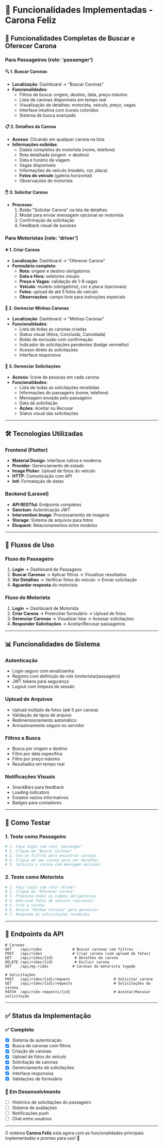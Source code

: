 # 🚗 **Funcionalidades Implementadas - Carona Feliz**

## 📱 **Funcionalidades Completas de Buscar e Oferecer Carona**

### **Para Passageiros (role: 'passenger')**

#### 🔍 **1. Buscar Caronas**
- **Localização**: Dashboard → "Buscar Caronas"
- **Funcionalidades**:
  - Filtros de busca: origem, destino, data, preço máximo
  - Lista de caronas disponíveis em tempo real
  - Visualização de detalhes: motorista, veículo, preço, vagas
  - Interface intuitiva com ícones coloridos
  - Sistema de busca avançado

#### 📋 **2. Detalhes da Carona**
- **Acesso**: Clicando em qualquer carona na lista
- **Informações exibidas**:
  - Dados completos do motorista (nome, telefone)
  - Rota detalhada (origem → destino)
  - Data e horário da viagem
  - Vagas disponíveis
  - Informações do veículo (modelo, cor, placa)
  - **Fotos do veículo** (galeria horizontal)
  - Observações do motorista

#### ✋ **3. Solicitar Carona**
- **Processo**:
  1. Botão "Solicitar Carona" na tela de detalhes
  2. Modal para enviar mensagem opcional ao motorista
  3. Confirmação da solicitação
  4. Feedback visual de sucesso

### **Para Motoristas (role: 'driver')**

#### ➕ **1. Criar Carona**
- **Localização**: Dashboard → "Oferecer Carona"
- **Formulário completo**:
  - **Rota**: origem e destino obrigatórios
  - **Data e Hora**: seletores visuais
  - **Preço e Vagas**: validação de 1-8 vagas
  - **Veículo**: modelo (obrigatório), cor e placa (opcionais)
  - **Fotos**: upload de até 5 fotos do veículo
  - **Observações**: campo livre para instruções especiais

#### 🚗 **2. Gerenciar Minhas Caronas**
- **Localização**: Dashboard → "Minhas Caronas"
- **Funcionalidades**:
  - Lista de todas as caronas criadas
  - Status visual (Ativa, Concluída, Cancelada)
  - Botão de exclusão com confirmação
  - Indicador de solicitações pendentes (badge vermelho)
  - Acesso direto às solicitações
  - Interface responsiva

#### 👥 **3. Gerenciar Solicitações**
- **Acesso**: Ícone de pessoas em cada carona
- **Funcionalidades**:
  - Lista de todas as solicitações recebidas
  - Informações do passageiro (nome, telefone)
  - Mensagem enviada pelo passageiro
  - Data da solicitação
  - **Ações**: Aceitar ou Recusar
  - Status visual das solicitações

---

## 🛠 **Tecnologias Utilizadas**

### **Frontend (Flutter)**
- **Material Design**: Interface nativa e moderna
- **Provider**: Gerenciamento de estado
- **Image Picker**: Upload de fotos do veículo
- **HTTP**: Comunicação com API
- **Intl**: Formatação de datas

### **Backend (Laravel)**
- **API RESTful**: Endpoints completos
- **Sanctum**: Autenticação JWT
- **Intervention Image**: Processamento de imagens
- **Storage**: Sistema de arquivos para fotos
- **Eloquent**: Relacionamentos entre modelos

---

## 🎯 **Fluxos de Uso**

### **Fluxo do Passageiro**
1. **Login** → Dashboard de Passageiro
2. **Buscar Caronas** → Aplicar filtros → Visualizar resultados
3. **Ver Detalhes** → Verificar fotos do veículo → Enviar solicitação
4. **Aguardar resposta** do motorista

### **Fluxo do Motorista**
1. **Login** → Dashboard de Motorista
2. **Criar Carona** → Preencher formulário → Upload de fotos
3. **Gerenciar Caronas** → Visualizar lista → Acessar solicitações
4. **Responder Solicitações** → Aceitar/Recusar passageiros

---

## 📊 **Funcionalidades de Sistema**

### **Autenticação**
- Login seguro com email/senha
- Registro com definição de role (motorista/passageiro)
- JWT tokens para segurança
- Logout com limpeza de sessão

### **Upload de Arquivos**
- Upload múltiplo de fotos (até 5 por carona)
- Validação de tipos de arquivo
- Redimensionamento automático
- Armazenamento seguro no servidor

### **Filtros e Busca**
- Busca por origem e destino
- Filtro por data específica
- Filtro por preço máximo
- Resultados em tempo real

### **Notificações Visuais**
- SnackBars para feedback
- Loading indicators
- Estados vazios informativos
- Badges para contadores

---

## 🚀 **Como Testar**

### **1. Teste como Passageiro**
```bash
# 1. Faça login com role 'passenger'
# 2. Clique em "Buscar Caronas"
# 3. Use os filtros para encontrar caronas
# 4. Clique em uma carona para ver detalhes
# 5. Solicite a carona com mensagem opcional
```

### **2. Teste como Motorista**
```bash
# 1. Faça login com role 'driver'
# 2. Clique em "Oferecer Carona"
# 3. Preencha todos os campos obrigatórios
# 4. Adicione fotos do veículo (opcional)
# 5. Crie a carona
# 6. Acesse "Minhas Caronas" para gerenciar
# 7. Responda às solicitações recebidas
```

---

## 🔧 **Endpoints da API**

```http
# Caronas
GET    /api/rides              # Buscar caronas com filtros
POST   /api/rides              # Criar carona (com upload de fotos)
GET    /api/rides/{id}          # Detalhes da carona
DELETE /api/rides/{id}          # Excluir carona
GET    /api/my-rides           # Caronas do motorista logado

# Solicitações
POST   /api/rides/{id}/request                    # Solicitar carona
GET    /api/rides/{id}/requests                   # Solicitações da carona
PATCH  /api/ride-requests/{id}                    # Aceitar/Recusar solicitação
```

---

## ✅ **Status da Implementação**

### **✅ Completo**
- [x] Sistema de autenticação
- [x] Busca de caronas com filtros
- [x] Criação de caronas
- [x] Upload de fotos do veículo
- [x] Solicitação de caronas
- [x] Gerenciamento de solicitações
- [x] Interface responsiva
- [x] Validações de formulário

### **🔄 Em Desenvolvimento**
- [ ] Histórico de solicitações do passageiro
- [ ] Sistema de avaliações
- [ ] Notificações push
- [ ] Chat entre usuários

---

O sistema **Carona Feliz** está agora com as funcionalidades principais implementadas e prontas para uso! 🎉 